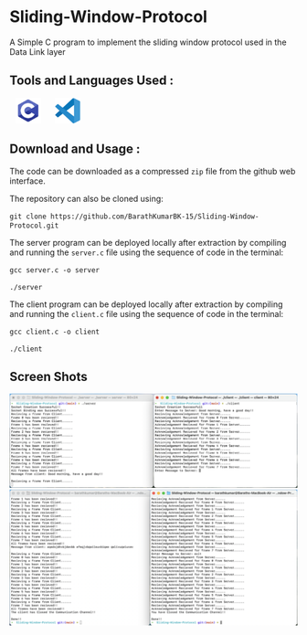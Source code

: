 # Sliding-Window-Protocol

A Simple C program to implement the sliding window protocol used in the Data Link layer

## Tools and Languages Used :
<p>
<img width="45" height="45" hspace="10" src="https://github.com/BarathKumarBK-15/BarathKumarBK-15/blob/main/icons/3.png"/>
<img width="45" height="45" hspace="10" src="https://github.com/BarathKumarBK-15/BarathKumarBK-15/blob/main/icons/20.svg"/>
</p>

## Download and Usage :
The code can be downloaded as a compressed `zip` file from the github web interface.

The repository can also be cloned using:
```
git clone https://github.com/BarathKumarBK-15/Sliding-Window-Protocol.git
```

The server program can be deployed locally after extraction by compiling and running the `server.c` file using the sequence of code in the terminal:
```
gcc server.c -o server
```
```
./server
```

The client program can be deployed locally after extraction by compiling and running the `client.c` file using the sequence of code in the terminal:
```
gcc client.c -o client
```
```
./client
```

## Screen Shots
<img src="screenshots/1.png"/>
<img src="screenshots/2.png"/>
